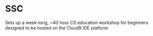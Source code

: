 # SSC
Sets up a week-long, ~40 hour CS education workshop for beginners designed to be hosted on the Cloud9 IDE platform

